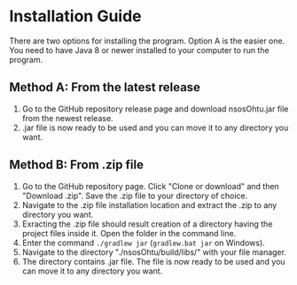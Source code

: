 # Installation Guide

There are two options for installing the program. Option A is the easier one.
You need to have Java 8 or newer installed to your computer to run the program.

## Method A: From the latest release

1. Go to the GitHub repository release page and download nsosOhtu.jar file from the newest release.
2. .jar file is now ready to be used and you can move it to any directory you want.

## Method B: From .zip file

1. Go to the GitHub repository page. Click "Clone or download" and then "Download .zip". Save the .zip file to your directory of choice.
2. Navigate to the .zip file installation location and extract the .zip to any directory you want.
3. Exracting the .zip file should result creation of a directory having the project files inside it. Open the folder in the command line.
4. Enter the command `./gradlew jar` (`gradlew.bat jar` on Windows).
5. Navigate to the directory "./nsosOhtu/build/libs/" with your file manager.
6. The directory contains .jar file. The file is now ready to be used and you can move it to any directory you want.